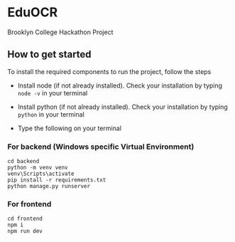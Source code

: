 # EduOCR
Brooklyn College Hackathon Project

## How to get started
To install the required components to run the project, follow the steps

- Install node (if not already installed). Check your installation by typing `node -v` in your terminal

- Install python (if not already installed). Check your installation by typing `python` in your terminal

- Type the following on your terminal
### For backend (Windows specific Virtual Environment)
```
cd backend
python -m venv venv
venv\Scripts\activate
pip install -r requirements.txt
python manage.py runserver
```
### For frontend
```
cd frontend
npm i
npm run dev
```


